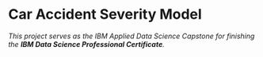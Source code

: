 # Car Accident Severity Model
*This project serves as the IBM Applied Data Science Capstone for finishing the **IBM Data Science Professional Certificate**.*
